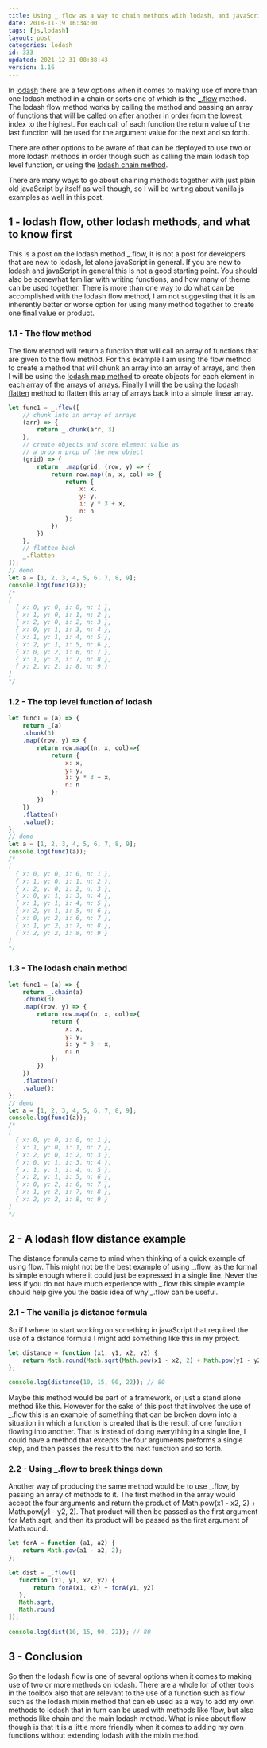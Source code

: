 ```yaml
---
title: Using _.flow as a way to chain methods with lodash, and javaScript
date: 2018-11-19 16:34:00
tags: [js,lodash]
layout: post
categories: lodash
id: 333
updated: 2021-12-31 08:38:43
version: 1.16
---
```


In [lodash](https://lodash.com/) there are a few options when  it comes to making use of more than one lodash method in a chain or sorts one of which is the [\_.flow](https://lodash.com/docs/4.17.4#flow) method. The lodash flow method works by calling the method and passing an array of functions that will be called on after another in order from the lowest index to the highest. For each call of each function the return value of the last function will be used for the argument value for the next and so forth.

There are other options to be aware of that can be deployed to use two or more lodash methods in order though such as calling the main lodash top level function, or using the [lodash chain method](/2018/11/11/lodash_chain/).

There are many ways to go about chaining methods together with just plain old javaScript by itself as well though, so I will be writing about vanilla js examples as well in this post. 

<!-- more -->

## 1 - lodash flow, other lodash methods, and what to know first

This is a post on the lodash method \_.flow, it is not a post for developers that are new to lodash, let alone javaScript in general. If you are new to lodash and javaScript in general this is not a good starting point. You should also be somewhat familiar with writing functions, and how many of theme can be used together. There is more than one way to do what can be accomplished with the lodash flow method, I am not suggesting that it is an inherently better or worse option for using many method together to create one final value or product.

### 1.1 - The flow method

The flow method will return a function that will call an array of functions that are given to the flow method. For this example I am using the flow method to create a method that will chunk an array into an array of arrays, and then I will be using the [lodash map method](/2018/02/02/lodash_map/) to create objects for each element in each array of the arrays of arrays. Finally I will the be using the [lodash flatten](/2018/08/12/lodash_flatten/) method to flatten this array of arrays back into a simple linear array.

```js
let func1 = _.flow([
    // chunk into an array of arrays
    (arr) => {
        return _.chunk(arr, 3)
    },
    // create objects and store element value as
    // a prop n prop of the new object
    (grid) => {
        return _.map(grid, (row, y) => {
            return row.map((n, x, col) => {
                return {
                    x: x,
                    y: y,
                    i: y * 3 + x,
                    n: n
                };
            })
        })
    },
    // flatten back
    _.flatten
]);
// demo
let a = [1, 2, 3, 4, 5, 6, 7, 8, 9];
console.log(func1(a));
/*
[ 
  { x: 0, y: 0, i: 0, n: 1 },
  { x: 1, y: 0, i: 1, n: 2 },
  { x: 2, y: 0, i: 2, n: 3 },
  { x: 0, y: 1, i: 3, n: 4 },
  { x: 1, y: 1, i: 4, n: 5 },
  { x: 2, y: 1, i: 5, n: 6 },
  { x: 0, y: 2, i: 6, n: 7 },
  { x: 1, y: 2, i: 7, n: 8 },
  { x: 2, y: 2, i: 8, n: 9 }
]
*/
```

### 1.2 - The top level function of lodash

```js
let func1 = (a) => {
    return _(a)
    .chunk(3)
    .map((row, y) => {
        return row.map((n, x, col)=>{
            return {
                x: x,
                y: y,
                i: y * 3 + x,
                n: n
            };
        })
    })
    .flatten()
    .value();
};
// demo
let a = [1, 2, 3, 4, 5, 6, 7, 8, 9];
console.log(func1(a));
/*
[ 
  { x: 0, y: 0, i: 0, n: 1 },
  { x: 1, y: 0, i: 1, n: 2 },
  { x: 2, y: 0, i: 2, n: 3 },
  { x: 0, y: 1, i: 3, n: 4 },
  { x: 1, y: 1, i: 4, n: 5 },
  { x: 2, y: 1, i: 5, n: 6 },
  { x: 0, y: 2, i: 6, n: 7 },
  { x: 1, y: 2, i: 7, n: 8 },
  { x: 2, y: 2, i: 8, n: 9 }
]
*/
```

### 1.3 - The lodash chain method

```js
let func1 = (a) => {
    return _.chain(a)
    .chunk(3)
    .map((row, y) => {
        return row.map((n, x, col)=>{
            return {
                x: x,
                y: y,
                i: y * 3 + x,
                n: n
            };
        })
    })
    .flatten()
    .value();
};
// demo
let a = [1, 2, 3, 4, 5, 6, 7, 8, 9];
console.log(func1(a));
/*
[ 
  { x: 0, y: 0, i: 0, n: 1 },
  { x: 1, y: 0, i: 1, n: 2 },
  { x: 2, y: 0, i: 2, n: 3 },
  { x: 0, y: 1, i: 3, n: 4 },
  { x: 1, y: 1, i: 4, n: 5 },
  { x: 2, y: 1, i: 5, n: 6 },
  { x: 0, y: 2, i: 6, n: 7 },
  { x: 1, y: 2, i: 7, n: 8 },
  { x: 2, y: 2, i: 8, n: 9 }
]
*/
```

## 2 - A lodash flow distance example

The distance formula came to mind when thinking of a quick example of using flow. This might not be the best example of using \_.flow, as the formal is simple enough where it could just be expressed in a single line. Never the less if you do not have much experience with \_.flow this simple example should help give you the basic idea of why \_.flow can be useful.

### 2.1 - The vanilla js distance formula

So if I where to start working on something in javaScript that required the use of a distance formula I might add something like this in my project.

```js
let distance = function (x1, y1, x2, y2) {
    return Math.round(Math.sqrt(Math.pow(x1 - x2, 2) + Math.pow(y1 - y2, 2)));
};
 
console.log(distance(10, 15, 90, 22)); // 80
```

Maybe this method would be part of a framework, or just a stand alone method like this. However for the sake of this post that involves the use of \_.flow this is an example of something that can be broken down into a situation in which a function is created that is the result of one function flowing into another. That is instead of doing everything in a single line, I could have a method that excepts the four arguments preforms a single step, and then passes the result to the next function and so forth.

### 2.2 - Using \_.flow to break things down

Another way of producing the same method would be to use \_.flow, by passing an array of methods to it. The first method in the array would accept the four arguments and return the product of Math.pow(x1 - x2, 2) + Math.pow(y1 - y2, 2). That product will then be passed as the first argument for Math.sqrt, and then its product will be passed as the first argument of Math.round.

```js
let forA = function (a1, a2) {
    return Math.pow(a1 - a2, 2);
};
 
let dist = _.flow([
   function (x1, y1, x2, y2) {
       return forA(x1, x2) + forA(y1, y2)
   },
   Math.sqrt,
   Math.round
]);
 
console.log(dist(10, 15, 90, 22)); // 80
```

## 3 - Conclusion

So then the lodash flow is one of several options when it comes to making use of two or more methods on lodash. There are a whole lor of other tools in the toolbox also that are relevant to the use of a function such as flow such as the lodash mixin method that can eb used as a way to add my own methods to lodash that in turn can be used with methods like flow, but also methods like chain and the main lodash method. What is nice about flow though is that it is a little more friendly when it comes to adding my own functions without extending lodash with the mixin method.